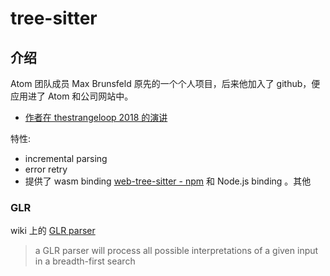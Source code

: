 tree-sitter
===

## 介绍

Atom 团队成员 Max Brunsfeld 原先的一个个人项目，后来他加入了 github，便应用进了 Atom 和公司网站中。

- [作者在 thestrangeloop 2018 的演讲](https://www.youtube.com/watch)

特性:
- incremental parsing
- error retry
- 提供了 wasm binding [web-tree-sitter - npm](https://www.npmjs.com/package/web-tree-sitter) 和 Node.js binding 。其他

### GLR

wiki 上的 [GLR parser](https://www.wikiwand.com/en/GLR_parser)

> a GLR parser will process all possible interpretations of a given input in a breadth-first search